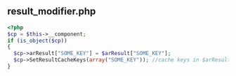 ## result_modifier.php
```php
<?php
$cp = $this->__component;
if (is_object($cp))
{
  $cp->arResult["SOME_KEY"] = $arResult["SOME_KEY"];
  $cp->SetResultCacheKeys(array("SOME_KEY")); //cache keys in $arResult array
}
```